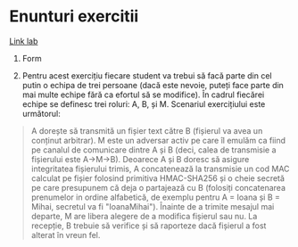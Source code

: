 # Enunturi exercitii

[Link lab](http://www.aut.upt.ro/~bgroza/teaching/SI/l3.pdf)

1. Form

2. Pentru acest exercițiu fiecare student va trebui să facă parte din cel putin o echipa de trei persoane (dacă este nevoie, puteți face parte din mai multe echipe fără ca efortul să se modifice). În cadrul fiecărei echipe se definesc trei roluri: A, B, și M. Scenariul exercițiului este următorul:


> A dorește să transmită un fișier text către B (fișierul va avea un conținut arbitrar). M este un adversar activ pe care îl emulăm ca fiind pe canalul de comunicare dintre A și B (deci, calea de transmisie a fișierului este  A->M->B). Deoarece A și B doresc să asigure integritatea fișierului trimis, A concatenează la transmisie un cod MAC calculat pe fișier folosind primitiva HMAC-SHA256 și o cheie secretă pe care presupunem că deja o partajează cu B (folosiți concatenarea prenumelor in ordine alfabetică, de exemplu pentru A = Ioana și B = Mihai, secretul va fi "IoanaMihai"). Înainte de a trimite mesajul mai departe, M are libera alegere de a modifica fișierul sau nu. La recepție, B trebuie să verifice și să raporteze dacă fișierul a fost alterat în vreun fel.